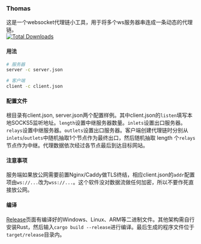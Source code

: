 ### Thomas  
这是一个websocket代理链小工具，用于将多个ws服务器串连成一条动态的代理链。    
[![Total Downloads][1]][2]  

[1]: https://img.shields.io/github/downloads/vrnobody/thomas/total.svg "Total Downloads Badge"
[2]: https://somsubhra.github.io/github-release-stats/?username=vrnobody&repository=thomas&per_page=30 "Download Details"

#### 用法
```bash
# 服务器
server -c server.json

# 客户端
client -c client.json
```

#### 配置文件
根目录有client.json, server.json两个配置样例。其中client.json的`listen`填写本地SOCKS5监听地址。`length`设置中继服务器数量。`inlets`设置出口服务器。`relays`设置中继服务器。`outlets`设置出口服务器。客户端创建代理链时分别从`inlets`/`outlets`中随机抽取1个节点作为最终出口，然后随机抽取 length 个`relays`节点作为中继。代理数据依次经过各节点最后到达目标网站。  

#### 注意事项
服务端如果放公网需要前置Nginx/Caddy做TLS终结，相应client.json的`addr`配置项由`ws://...`改为`wss://...`。这个软件没对数据流做任何加密，所以不要作死直接放公网。  

#### 编译
[Release](https://github.com/vrnobody/thomas/releases/latest)页面有编译好的Windows、Linux、ARM等二进制文件。其他架构需自行安装Rust，然后输入`cargo build --release`进行编译。最后生成的程序文件位于`target/release`目录内。  
